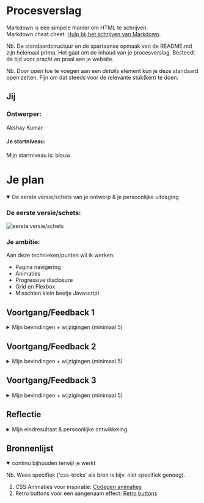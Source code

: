 # Procesverslag
Markdown is een simpele manier om HTML te schrijven.  
Markdown cheat cheet: [Hulp bij het schrijven van Markdown](https://github.com/adam-p/markdown-here/wiki/Markdown-Cheatsheet).

Nb. De standaardstructuur en de spartaanse opmaak van de README.md zijn helemaal prima. Het gaat om de inhoud van je procesverslag. Besteedt de tijd voor pracht en praal aan je website.

Nb. Door *open* toe te voegen aan een *details* element kun je deze standaard open zetten. Fijn om dat steeds voor de relevante stuk(ken) te doen.





## Jij

### Ontwerper:
Akshay Kumar

#### Je startniveau:
Mijn startniveau is: blauw



# Je plan

<details open>
  <summary>De eerste versie/schets van je ontwerp & je persoonlijke uitdaging</summary>

  ### De eerste versie/schets:
  <img src="images/schets-3" width="375px" alt="eerste versie/schets">



  ### Je ambitie: 
  Aan deze technieken/punten wil ik werken:
  - Pagina navigering
  - Animaties
  - Progressive disclosure
  - Grid en Flexbox
  - Misschien klein beetje Javascript
 
</details>




## Voortgang/Feedback 1

<details>
  <summary>Mijn bevindingen + wijzigingen (minimaal 5)</summary>

  ### Bevinding 1:
  De achtergrond wou ik met een overloop hebben in de lucht zodat je de schemering kan zien.
  #### oplossing:
  Ik heb het kunnen oplossen met een linear-gradient toe te passen in mijn CSS.


  
  ### Bevinding 2:
  Het leek me leuk om een compleet website te hebben met een startscherm en dat je als user door kan naar de evolutie van de game.

  #### oplossing:
  Ik kreeg als feedback te horen dat ik me eerst kan focussen op de hoofdcontent en dan ga kijken naar wat er nog kan.


   
  ### Bevinding 3:
  Ik moest me steeds gaan verdiepen in wat mijn game en karakter uniek maakt om dit weer in het uiteindelijke design terug te laten komen.
  #### oplossing:
  Tijdens het analyseren kwam ik erachter dat de robot-suit, de kanon in de arm en de spaceship onderscheidend is van alle andere Nintendo karakters. 
    
  

  ### Bevinding 4:
  Correcte afbeeldingen vinden was soms best wel lastig omdat bij de oude games niet altijd passende images te vinden waren.
  #### oplossing:
  Door goed door te blijven zoeken en de juiste zoektermen te hanteren heb ik mijn weg wel gevonden.

  
  
   ### Bevinding 5:
  Pagina navigering vond ik interessant dus probeerde het zelf te doen maar lukte niet helaas..
  #### oplossing:
  Milan Steman hielp mij met de correcte nummering met een smooth transition erin. Dit is een javascript declaratie en aangeroepen in een functie. 
</details>




## Voortgang/Feedback 2

<details>
  <summary>Mijn bevindingen + wijzigingen (minimaal 5)</summary>
  
  ### Bevinding 1:
  Op elke pagina wil ik dat de logo dezelfde maat heeft ten op zichte van de img.
  #### oplossing:
  Ik heb het kunnen oplossen met width: calc(36.125em * 0.8);, zo de formaat gelijk. 



  ### Bevinding 2:
  Ik vond het lastig om retro te maken, ik vond het idee wel leuk en passend bij de retro versies van de game. 

  #### oplossing:
  Ik heb een voorbeeld gevonden van iemand die retro buttons keurig heeft uitgewerkt en heb ik een beetje aangepast.



  
</details>



## Voortgang/Feedback 3

<details>
  <summary>Mijn bevindingen + wijzigingen (minimaal 5)</summary>
  
   ### Bevinding 1:
  Pagina navigering vond ik interessant dus probeerde het zelf te doen maar lukte niet helaas..
  #### oplossing:
  Milan Steman hielp mij met de correcte nummering met een smooth transition erin. Dit is een javascript declaratie en aangeroepen in een functie. 

  
  
  ### Bevinding 2:
  Door het toevoegen van meerdere articles op de pagina's, werkte de navigering even niet meer. 
  #### oplossing:
  Ik kreeg hulp bij het schrijven van efficientere code zodat dit opgelost wordt. Ook werd er voor gezorgd dat hetzelfde probleem niet aanhield wanneer er een article bij komt.
</details>




## Reflectie

<details>
  <summary>Mijn eindresultaat & persoonlijke ontwikkeling</summary>

  ### Je uitkomst - karakteristiek screenshot(s):
  <img src="images/screen-1.png" width="375px" alt="final ontwerp">
    <img src="images/screen-2.png" width="375px" alt="top">



  ### Dit ging goed/Heb ik geleerd: 
  Calc. is een dign wat ik nieuw heb geleerd. Ik wist niet dat je ook background images in CSS kon aanroepen als je er verder nog niets mee doet bijvoorbeeld, maar klinkt wel logisch. De functie van page navigating vond ik lastig te begrijpen maar wel handig. 

  ### Dit was lastig/Is niet gelukt:
  Wat niet gelukt is progressive disclosure met tekst als je klikt op de karakter/ship per pagina. Verder de active states. Dit allemaal omdat ik ziek was geworden tussendoor en in klein beetje in tijdgebrek kwam. 

  Het linken van de images van de ship en karakter moest ook aan geknutseld worden want er moest efficientere code geschreven worden zodat de navigering van de pagina's goed bleef werken. 
</details>





## Bronnenlijst

<details open>
<summary>continu bijhouden terwijl je werkt</summary>

Nb. Wees specifiek ('css-tricks' als bron is bijv. niet specifiek genoeg).

1. CSS Animaties voor inspiratie: [Codepen animaties](https://codepen.io/nelledejones/pen/gOOPWrK)
2. Retro buttons voor een aangenaam effect: [Retro buttons](https://codepen.io/Brandon-Stoyles/pen/RajYmd)

</details>